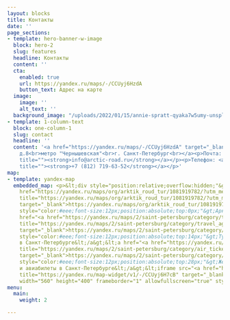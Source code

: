 ```yaml
---
layout: blocks
title: Контакты
date: ''
page_sections:
- template: hero-banner-w-image
  block: hero-2
  slug: features
  headline: Контакты
  content: ''
  cta:
    enabled: true
    url: https://yandex.ru/maps/-/CCUyj6HzdA
    button_text: Адрес на карте
  image:
    image: ''
    alt_text: ''
  background_image: "/uploads/2022/01/15/annie-spratt-qyaka7w5umy-unsplash.jpg"
- template: 1-column-text
  block: one-column-1
  slug: contact
  headline: ''
  content: '<a href="https://yandex.ru/maps/-/CCUyj6HzdA" target="_blank">ул. Кирочная,
    д.8<br>метро "Чернышевская"<br>г. Санкт-Петербург<br></a><p>Почта: <a href="mailto:info@arctic-road.ru"
    title=""><strong>info@arctic-road.ru</strong></a></p><p>Телефон: <a href="tel:+78127196352"
    title=""><strong>+7 (812) 719-63-52</strong></a></p>'
map:
- template: yandex-map
  embedded_map: <p>&lt;div style="position:relative;overflow:hidden;"&gt;&lt;a href="<a
    href="https://yandex.ru/maps/org/arktik_roud_tur/1081919782/?utm_medium=mapframe&amp;utm_source=maps"
    title="https://yandex.ru/maps/org/arktik_roud_tur/1081919782/?utm_medium=mapframe&amp;utm_source=maps"
    target="_blank">https://yandex.ru/maps/org/arktik_roud_tur/1081919782/?utm_medium=mapframe&amp;utm_source=maps</a>"
    style="color:#eee;font-size:12px;position:absolute;top:0px;"&gt;Арктик Роуд Тур&lt;/a&gt;&lt;a
    href="<a href="https://yandex.ru/maps/2/saint-petersburg/category/travel_agency/184106432/?utm_medium=mapframe&amp;utm_source=maps"
    title="https://yandex.ru/maps/2/saint-petersburg/category/travel_agency/184106432/?utm_medium=mapframe&amp;utm_source=maps"
    target="_blank">https://yandex.ru/maps/2/saint-petersburg/category/travel_agency/184106432/?utm_medium=mapframe&amp;utm_source=maps</a>"
    style="color:#eee;font-size:12px;position:absolute;top:14px;"&gt;Турагентство
    в Санкт‑Петербурге&lt;/a&gt;&lt;a href="<a href="https://yandex.ru/maps/2/saint-petersburg/category/air_tickets_railway_tickets/184108279/?utm_medium=mapframe&amp;utm_source=maps"
    title="https://yandex.ru/maps/2/saint-petersburg/category/air_tickets_railway_tickets/184108279/?utm_medium=mapframe&amp;utm_source=maps"
    target="_blank">https://yandex.ru/maps/2/saint-petersburg/category/air_tickets_railway_tickets/184108279/?utm_medium=mapframe&amp;utm_source=maps</a>"
    style="color:#eee;font-size:12px;position:absolute;top:28px;"&gt;Железнодорожные
    и авиабилеты в Санкт‑Петербурге&lt;/a&gt;&lt;iframe src="<a href="https://yandex.ru/map-widget/v1/-/CCUyj6H7cB"
    title="https://yandex.ru/map-widget/v1/-/CCUyj6H7cB" target="_blank">https://yandex.ru/map-widget/v1/-/CCUyj6H7cB</a>"
    width="560" height="400" frameborder="1" allowfullscreen="true" style="position:relative;"&gt;&lt;/iframe&gt;&lt;/div&gt;</p>
menu:
  main:
    weight: 2

---
```

